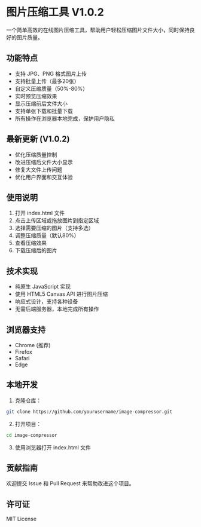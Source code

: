 # 图片压缩工具 V1.0.2

一个简单高效的在线图片压缩工具，帮助用户轻松压缩图片文件大小，同时保持良好的图片质量。

## 功能特点

- 支持 JPG、PNG 格式图片上传
- 支持批量上传（最多20张）
- 自定义压缩质量（50%-80%）
- 实时预览压缩效果
- 显示压缩前后文件大小
- 支持单张下载和批量下载
- 所有操作在浏览器本地完成，保护用户隐私

## 最新更新 (V1.0.2)

- 优化压缩质量控制
- 改进压缩后文件大小显示
- 修复大文件上传问题
- 优化用户界面和交互体验

## 使用说明

1. 打开 index.html 文件
2. 点击上传区域或拖放图片到指定区域
3. 选择需要压缩的图片（支持多选）
4. 调整压缩质量（默认80%）
5. 查看压缩效果
6. 下载压缩后的图片

## 技术实现

- 纯原生 JavaScript 实现
- 使用 HTML5 Canvas API 进行图片压缩
- 响应式设计，支持各种设备
- 无需后端服务器，本地完成所有操作

## 浏览器支持

- Chrome (推荐)
- Firefox
- Safari
- Edge

## 本地开发

1. 克隆仓库：
```bash
git clone https://github.com/yourusername/image-compressor.git
```

2. 打开项目：
```bash
cd image-compressor
```

3. 使用浏览器打开 index.html 文件

## 贡献指南

欢迎提交 Issue 和 Pull Request 来帮助改进这个项目。

## 许可证

MIT License 